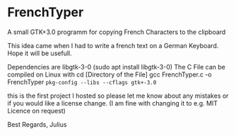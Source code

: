 # FrenchTyper
A small GTK+3.0 programm for copying French Characters to the clipboard


This idea came when I had to write a french text on a German Keyboard.
Hope it will be usefull.

Dependencies are libgtk-3-0
(sudo apt install libgtk-3-0)
The C File can be compiled on Linux with
cd [Directory of the File]
gcc FrenchTyper.c -o FrenchTyper `pkg-config --libs --cflags gtk+-3.0`

this is the first project I hosted so please let me know about any
mistakes or if you would like a license change. (I am fine with changing it
to e.g. MIT Licence on request)

Best Regards, Julius
